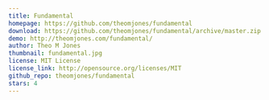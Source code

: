 ```yaml
---
title: Fundamental
homepage: https://github.com/theomjones/fundamental
download: https://github.com/theomjones/fundamental/archive/master.zip
demo: http://theomjones.com/fundamental/
author: Theo M Jones
thumbnail: fundamental.jpg
license: MIT License
license_link: http://opensource.org/licenses/MIT
github_repo: theomjones/fundamental
stars: 4
---
```

